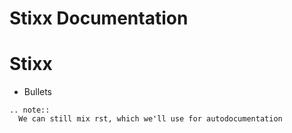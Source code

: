 <!--.. stixx documentation master file, created by
   sphinx-quickstart on Tue Apr  4 20:47:03 2023.
   You can adapt this file completely to your liking, but it should at least
   contain the root `toctree` directive.
-->

# Stixx Documentation

# Stixx

 - Bullets

```eval_rst
.. note::
  We can still mix rst, which we'll use for autodocumentation
```

<!--
.. toctree::
   :maxdepth: 2
   :caption: Contents:
-->

<!-- Indices and tables
==================

* :ref:`genindex`
* :ref:`modindex`
* :ref:`search`
-->
